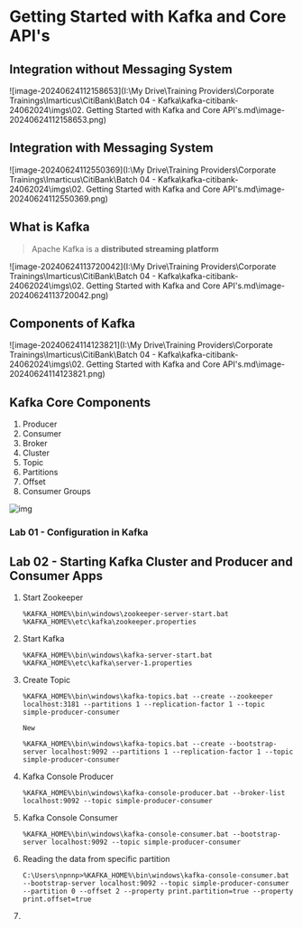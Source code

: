 # Getting Started with Kafka and Core API's

## **Integration without Messaging System**

![image-20240624112158653](I:\My Drive\Training Providers\Corporate Trainings\Imarticus\CitiBank\Batch 04 - Kafka\kafka-citibank-24062024\imgs\02. Getting Started with Kafka and Core API's.md\image-20240624112158653.png)

## Integration with Messaging System

![image-20240624112550369](I:\My Drive\Training Providers\Corporate Trainings\Imarticus\CitiBank\Batch 04 - Kafka\kafka-citibank-24062024\imgs\02. Getting Started with Kafka and Core API's.md\image-20240624112550369.png)

## What is Kafka

> Apache Kafka is a **distributed streaming platform**

![image-20240624113720042](I:\My Drive\Training Providers\Corporate Trainings\Imarticus\CitiBank\Batch 04 - Kafka\kafka-citibank-24062024\imgs\02. Getting Started with Kafka and Core API's.md\image-20240624113720042.png)

## Components of Kafka

![image-20240624114123821](I:\My Drive\Training Providers\Corporate Trainings\Imarticus\CitiBank\Batch 04 - Kafka\kafka-citibank-24062024\imgs\02. Getting Started with Kafka and Core API's.md\image-20240624114123821.png)

## Kafka Core Components

1. Producer
2. Consumer
3. Broker
4. Cluster
5. Topic
6. Partitions
7. Offset
8. Consumer Groups

![img](https://lh7-us.googleusercontent.com/slidesz/AGV_vUeTDBbG9mcgW6za1G7wxWEdjFKLMHFs3qR07WfLkGPRXWuW7hfbM4FmrmDSmB0xFphgGm8BA-6X6vzLqi7ZPwlzycycqUddmrTYnApIzsGYFfkkuBL6ZygvxXQ76fXMz_zakTenmFfqXlsFanbdENDpNIXAIcQXxDK4rg=s2048?key=W40hPsWoPkvtYSln7ViuqQ)

### Lab 01 - Configuration in Kafka



## Lab 02 - Starting Kafka Cluster and Producer and Consumer Apps

1. Start Zookeeper

   ```
   %KAFKA_HOME%\bin\windows\zookeeper-server-start.bat %KAFKA_HOME%\etc\kafka\zookeeper.properties
   ```

2. Start Kafka

   ```
   %KAFKA_HOME%\bin\windows\kafka-server-start.bat %KAFKA_HOME%\etc\kafka\server-1.properties
   ```

3. Create Topic

   ```
   %KAFKA_HOME%\bin\windows\kafka-topics.bat --create --zookeeper localhost:3181 --partitions 1 --replication-factor 1 --topic simple-producer-consumer
   
   New
   
   %KAFKA_HOME%\bin\windows\kafka-topics.bat --create --bootstrap-server localhost:9092 --partitions 1 --replication-factor 1 --topic simple-producer-consumer
   ```

4. Kafka Console Producer

   ```
   %KAFKA_HOME%\bin\windows\kafka-console-producer.bat --broker-list localhost:9092 --topic simple-producer-consumer
   ```

5. Kafka Console Consumer

   ```
   %KAFKA_HOME%\bin\windows\kafka-console-consumer.bat --bootstrap-server localhost:9092 --topic simple-producer-consumer
   ```

6. Reading the data from specific partition

   ```
   C:\Users\npnnp>%KAFKA_HOME%\bin\windows\kafka-console-consumer.bat --bootstrap-server localhost:9092 --topic simple-producer-consumer --partition 0 --offset 2 --property print.partition=true --property print.offset=true
   ```

7. 